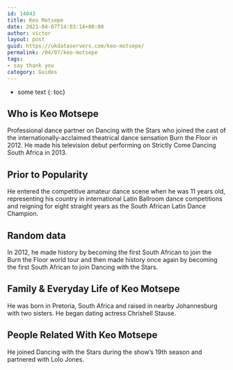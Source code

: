 ```yaml
---
id: 14043
title: Keo Motsepe
date: 2021-04-07T14:03:14+00:00
author: victor
layout: post
guid: https://ukdataservers.com/keo-motsepe/
permalink: /04/07/keo-motsepe
tags:
- say thank you
category: Guides
---
```


* some text
{: toc}


## Who is Keo Motsepe



Professional dance partner on Dancing with the Stars who joined the cast of the internationally-acclaimed theatrical dance sensation Burn the Floor in 2012. He made his television debut performing on Strictly Come Dancing South Africa in 2013.

                
                
                
## Prior to Popularity



He entered the competitive amateur dance scene when he was 11 years old, representing his country in international Latin Ballroom dance competitions and reigning for eight straight years as the South African Latin Dance Champion.

                
                
                
## Random data



In 2012, he made history by becoming the first South African to join the Burn the Floor world tour and then made history once again by becoming the first South African to join Dancing with the Stars.

                
                
                
## Family & Everyday Life of Keo Motsepe



He was born in Pretoria, South Africa and raised in nearby Johannesburg with two sisters. He began dating actress Chrishell Stause.

                
                
                
## People Related With Keo Motsepe



He joined Dancing with the Stars during the show&#8217;s 19th season and partnered with Lolo Jones.

                
              
            
          
          
          